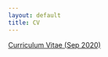 ```yaml
---
layout: default
title: CV
---
```


<a href ="https://yitalu.github.io/pdf/cv_lu_sep2020.pdf">Curriculum Vitae (Sep 2020)</a>